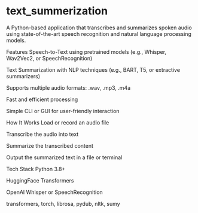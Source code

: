 # text_summerization
A Python-based application that transcribes and summarizes spoken audio using state-of-the-art speech recognition and natural language processing models.

Features
Speech-to-Text using pretrained models (e.g., Whisper, Wav2Vec2, or SpeechRecognition)

Text Summarization with NLP techniques (e.g., BART, T5, or extractive summarizers)

Supports multiple audio formats: .wav, .mp3, .m4a

Fast and efficient processing

 Simple CLI or GUI for user-friendly interaction

  How It Works
Load or record an audio file

Transcribe the audio into text

Summarize the transcribed content

Output the summarized text in a file or terminal

 Tech Stack
Python 3.8+

HuggingFace Transformers

OpenAI Whisper or SpeechRecognition

transformers, torch, librosa, pydub, nltk, sumy
